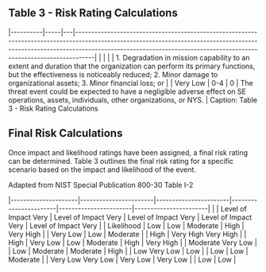 ## **Table 3 - Risk Rating Calculations**

|----------|-----|---|------------------------------------------------------------------------------------------------------------------------------------------------------------------------------------------------------------------------------------------------|
|          |     |   | 1. Degradation in mission capability to an extent and  duration that the organization can perform its primary  functions, but the effectiveness is noticeably reduced;  2. Minor damage to organizational assets;  3. Minor financial loss; or |
| Very Low | 0-4 | 0 | The threat event could be expected to have a negligible  adverse effect on SE operations, assets, individuals,  other organizations, or NYS.                                                                                                   |
Caption: Table 3 - Risk Rating Calculations


## **Final Risk Calculations**

Once impact and likelihood ratings have been assigned, a final risk rating can be determined. Table 3 outlines the final risk rating for a specific scenario based on the impact and likelihood of the event.

Adapted from NIST Special Publication 800-30 Table I-2

|---------------------|-----------------------|-----------------------|-----------------------|-----------------------|-----------------------|
|                     | Level of Impact  Very | Level of Impact  Very | Level of Impact  Very | Level of Impact  Very | Level of Impact  Very |
| Likelihood          | Low                   | Low                   | Moderate              | High                  | Very High             |
| Very  Low           | Low                   | Moderate              |                       | High                  | Very High  Very High  |
| High                | Very  Low             | Low                   | Moderate              | High                  | Very High             |
| Moderate  Very  Low |                       | Low                   | Moderate              | Moderate              | High                  |
| Low  Very  Low      | Low                   |                       | Low                   | Low                   | Moderate              |
| Very Low  Very  Low | Very  Low             | Very Low              |                       | Low                   | Low                   |